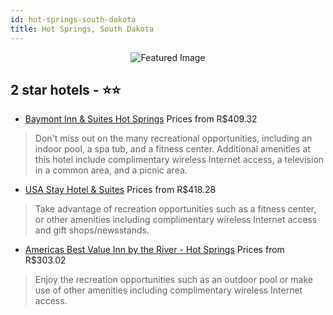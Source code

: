 ```yaml
---
id: hot-springs-south-dakota
title: Hot Springs, South Dakota
---
```


<center><img src="https://i.travelapi.com/hotels/1000000/30000/21600/21577/daa1eef2_z.jpg" alt="Featured Image" /></center>


##  2 star hotels - ⭐️⭐️

-    [Baymont Inn & Suites Hot Springs](https://us.hurb.com/hotels/hot-springs/baymont-inn-suites-hot-springs-JNP-JP165863?cmp=18055) Prices from R$409.32
   > Don't miss out on the many recreational opportunities, including an indoor pool, a spa tub, and a fitness center. Additional amenities at this hotel include complimentary wireless Internet access, a television in a common area, and a picnic area.
-    [USA Stay Hotel & Suites](https://us.hurb.com/hotels/hot-springs/usa-stay-hotel-suites-JNP-JP389873?cmp=18055) Prices from R$418.28
   > Take advantage of recreation opportunities such as a fitness center, or other amenities including complimentary wireless Internet access and gift shops/newsstands.
-    [Americas Best Value Inn by the River - Hot Springs](https://us.hurb.com/hotels/hot-springs/americas-best-value-inn-by-the-river-hot-springs-JNP-JP870261?cmp=18055) Prices from R$303.02
   > Enjoy the recreation opportunities such as an outdoor pool or make use of other amenities including complimentary wireless Internet access.

